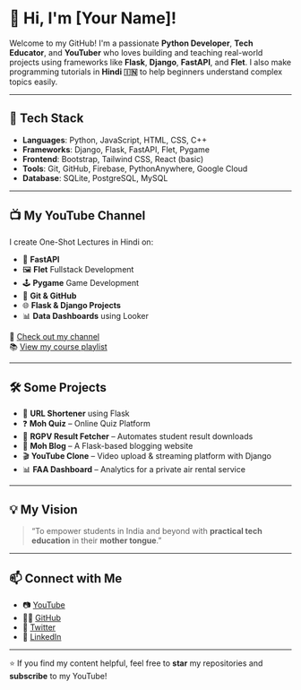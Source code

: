 # 👋 Hi, I'm [Your Name]!

Welcome to my GitHub! I'm a passionate **Python Developer**, **Tech Educator**, and **YouTuber** who loves building and teaching real-world projects using frameworks like **Flask**, **Django**, **FastAPI**, and **Flet**. I also make programming tutorials in **Hindi 🇮🇳** to help beginners understand complex topics easily.

---

## 🚀 Tech Stack

- **Languages**: Python, JavaScript, HTML, CSS, C++
- **Frameworks**: Django, Flask, FastAPI, Flet, Pygame
- **Frontend**: Bootstrap, Tailwind CSS, React (basic)
- **Tools**: Git, GitHub, Firebase, PythonAnywhere, Google Cloud
- **Database**: SQLite, PostgreSQL, MySQL

---

## 📺 My YouTube Channel

I create One-Shot Lectures in Hindi on:
- 🚀 **FastAPI**  
- 🖼️ **Flet** Fullstack Development  
- 🕹️ **Pygame** Game Development  
- 🔧 **Git & GitHub**  
- 🌐 **Flask & Django Projects**  
- 📊 **Data Dashboards** using Looker

🎥 [Check out my channel](https://www.youtube.com/@yourchannel)  
📚 [View my course playlist](https://www.youtube.com/@yourchannel/playlists)

---

## 🛠️ Some Projects

- 🔗 **URL Shortener** using Flask  
- ❓ **Moh Quiz** – Online Quiz Platform  
- 🧠 **RGPV Result Fetcher** – Automates student result downloads  
- 📘 **Moh Blog** – A Flask-based blogging website  
- 🎬 **YouTube Clone** – Video upload & streaming platform with Django  
- 📊 **FAA Dashboard** – Analytics for a private air rental service

---

## 💡 My Vision

> “To empower students in India and beyond with **practical tech education** in their **mother tongue**.”

---

## 📫 Connect with Me

- 📷 [YouTube](https://www.youtube.com/@yourchannel)
- 🧑‍💻 [GitHub](https://github.com/yourusername)
- 📱 [Twitter](https://twitter.com/yourhandle)
- 💼 [LinkedIn](https://linkedin.com/in/yourprofile)

---

⭐️ If you find my content helpful, feel free to **star** my repositories and **subscribe** to my YouTube!

